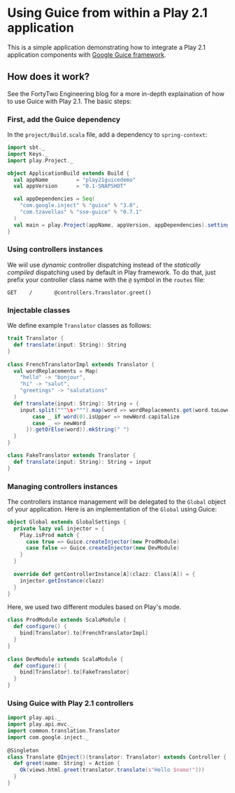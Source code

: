 Using Guice from within a Play 2.1 application
===============================================

This is a simple application demonstrating how to integrate a Play 2.1 application components with <a href="https://code.google.com/p/google-guice/">Google Guice framework</a>.


## How does it work?

See the FortyTwo Engineering blog for a more in-depth explaination of how to use Guice with Play 2.1. The basic steps:

### First, add the Guice dependency

In the `project/Build.scala` file, add a dependency to `spring-context`:

```scala
import sbt._
import Keys._
import play.Project._

object ApplicationBuild extends Build {
  val appName         = "play21guicedemo"
  val appVersion      = "0.1-SNAPSHOT"

  val appDependencies = Seq(
    "com.google.inject" % "guice" % "3.0",
    "com.tzavellas" % "sse-guice" % "0.7.1"
  )
  val main = play.Project(appName, appVersion, appDependencies).settings()
}
```

### Using controllers instances

We wiil use _dynamic_ controller dispatching instead of the _statically compiled_ dispatching used by default in Play framework. To do that, just prefix your controller class name with the `@` symbol in the `routes` file:

```
GET    /       @controllers.Translator.greet()
```

### Injectable classes

We define example `Translator` classes as follows:

```scala
trait Translator {
  def translate(input: String): String
}
 
class FrenchTranslatorImpl extends Translator {
  val wordReplacements = Map(
    "hello" -> "bonjour",
    "hi" -> "salut",
    "greetings" -> "salutations"
  )
  def translate(input: String): String = {
    input.split("""\s+""").map(word => wordReplacements.get(word.toLowerCase).map(newWord => word match {
        case _ if word(0).isUpper => newWord.capitalize
        case _ => newWord
      }).getOrElse(word)).mkString(" ")
  }
}

class FakeTranslator extends Translator {
  def translate(input: String): String = input
}
```

### Managing controllers instances

The controllers instance management will be delegated to the `Global` object of your application. Here is an implementation of the `Global` using Guice:

```scala
object Global extends GlobalSettings {
  private lazy val injector = {
    Play.isProd match {
      case true => Guice.createInjector(new ProdModule)
      case false => Guice.createInjector(new DevModule)
    }
  }
 
  override def getControllerInstance[A](clazz: Class[A]) = {
    injector.getInstance(clazz)
  }
}
```

Here, we used two different modules based on Play's mode.

```scala
class ProdModule extends ScalaModule {
  def configure() {
    bind[Translator].to[FrenchTranslatorImpl]
  }
}
 
class DevModule extends ScalaModule {
  def configure() {
    bind[Translator].to[FakeTranslator]
  }
}
```

### Using Guice with Play 2.1 controllers


```scala
import play.api._
import play.api.mvc._
import common.translation.Translator
import com.google.inject._
 
@Singleton
class Translate @Inject()(translator: Translator) extends Controller {
  def greet(name: String) = Action {
    Ok(views.html.greet(translator.translate(s"Hello $name!")))
  }
}
```

